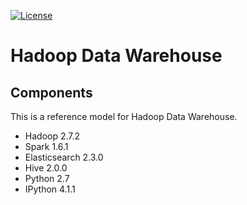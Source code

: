 [![License](https://img.shields.io/badge/license-Apache%202-blue.svg)](LICENSE)

Hadoop Data Warehouse
====================

Components
----------
This is a reference model for Hadoop Data Warehouse.

* Hadoop 2.7.2
* Spark 1.6.1
* Elasticsearch 2.3.0
* Hive 2.0.0
* Python 2.7
* IPython 4.1.1
